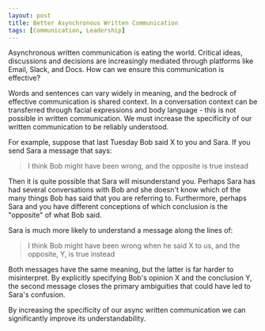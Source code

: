 ```yaml
---
layout: post
title: Better Asynchronous Written Communication
tags: [Communication, Leadership]
---
```

<script> 
  (function(i,s,o,g,r,a,m){i['GoogleAnalyticsObject']=r;i[r]=i[r]||function(){
  (i[r].q=i[r].q||[]).push(arguments)},i[r].l=1*new Date();a=s.createElement(o),
  m=s.getElementsByTagName(o)[0];a.async=1;a.src=g;m.parentNode.insertBefore(a,m)
  })(window,document,'script','https://www.google-analytics.com/analytics.js','ga');

  ga('create', 'UA-82391879-1', 'auto');
  ga('send', 'pageview');

</script>

Asynchronous written communication is eating the world. Critical ideas, discussions and decisions are increasingly mediated through platforms like Email, Slack, and Docs. How can we ensure this communication is effective?

Words and sentences can vary widely in meaning, and the bedrock of effective communication is shared context. In a conversation context can be transferred through facial expressions and body language - this is not possible in written communication. We must increase the specificity of our written communication to be reliably understood.

For example, suppose that last Tuesday Bob said X to you and Sara. If you send Sara a message that says:

> I think Bob might have been wrong, and the opposite is true instead

Then it is quite possible that Sara will misunderstand you. Perhaps Sara has had several conversations with Bob and she doesn't know which of the many things Bob has said that you are referring to. Furthermore, perhaps Sara and you have different conceptions of which conclusion is the "opposite" of what Bob said.

Sara is much more likely to understand a message along the lines of:

> I think Bob might have been wrong when he said X to us, and the opposite, Y, is true instead

Both messages have the same meaning, but the latter is far harder to misinterpret. By explicitly specifying Bob's opinion X and the conclusion Y, the second message closes the primary ambiguities that could have led to Sara's confusion.

By increasing the specificity of our async written communication we can significantly improve its understandability.